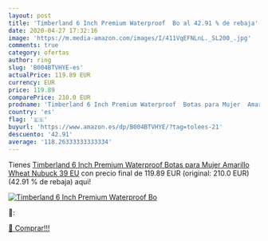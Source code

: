 ```yaml
---
layout: post
title: 'Timberland 6 Inch Premium Waterproof  Bo al 42.91 % de rebaja'
date: 2020-04-27 17:32:16
image: 'https://m.media-amazon.com/images/I/411VqEFNLnL._SL200_.jpg'
comments: true
category: ofertas
author: ring
slug: 'B004BTVHYE-es'
actualPrice: 119.89 EUR
currency: EUR
price: 119.89
comparePrice: 210.0 EUR
prodname: 'Timberland 6 Inch Premium Waterproof  Botas para Mujer  Amarillo  Wheat Nubuck   39 EU'
country: 'es'
flag: '🇪🇸'
buyurl: 'https://www.amazon.es/dp/B004BTVHYE/?tag=tolees-21'
descuento: '42.91'
average: '118.26333333333334'
---
```


Tienes [Timberland 6 Inch Premium Waterproof  Botas para Mujer  Amarillo  Wheat Nubuck   39 EU](https://www.amazon.es/dp/B004BTVHYE/?tag=tolees-21) con precio final de  119.89 EUR (original: 210.0 EUR) (42.91 %  de rebaja) aqui!

[![Timberland 6 Inch Premium Waterproof  Bo](https://m.media-amazon.com/images/I/411VqEFNLnL._SL200_.jpg)](https://www.amazon.es/dp/B004BTVHYE/?tag=tolees-21)

🔎:


[🛒 Comprar!!!](https://www.amazon.es/dp/B004BTVHYE/?tag=tolees-21)
